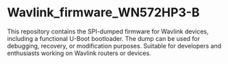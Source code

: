 # Wavlink_firmware_WN572HP3-B
This repository contains the SPI-dumped firmware for Wavlink devices, including a functional U-Boot bootloader. The dump can be used for debugging, recovery, or modification purposes. Suitable for developers and enthusiasts working on Wavlink routers or devices.
